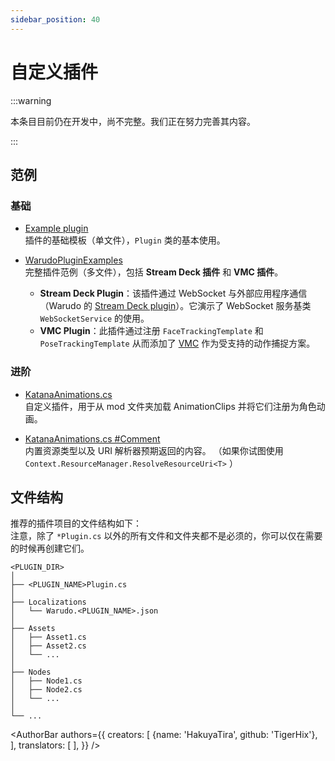 ```yaml
---
sidebar_position: 40
---
```


# 自定义插件

:::warning

本条目目前仍在开发中，尚不完整。我们正在努力完善其内容。

:::

## 范例

### 基础

- [Example plugin](https://gist.github.com/TigerHix/b78aabffc2d03346ff3da526706ce2ca)  
插件的基础模板（单文件），`Plugin` 类的基本使用。

- [WarudoPluginExamples](https://github.com/HakuyaLabs/WarudoPluginExamples)  
完整插件范例（多文件），包括 **Stream Deck 插件** 和 **VMC 插件**。
    - **Stream Deck Plugin**：该插件通过 WebSocket 与外部应用程序通信（Warudo 的 [Stream Deck plugin](https://apps.elgato.com/plugins/warudo.streamdeck)）。它演示了 WebSocket 服务基类 `WebSocketService` 的使用。
    - **VMC Plugin**：此插件通过注册 `FaceTrackingTemplate` 和 `PoseTrackingTemplate` 从而添加了 [VMC](https://protocol.vmc.info/english) 作为受支持的动作捕捉方案。

### 进阶

- [KatanaAnimations.cs](https://gist.github.com/TigerHix/2cb8052b0e8aeeb7f9cb796dc7edc6a3)  
自定义插件，用于从 mod 文件夹加载 AnimationClips 并将它们注册为角色动画。

- [KatanaAnimations.cs #Comment](https://gist.github.com/TigerHix/2cb8052b0e8aeeb7f9cb796dc7edc6a3?permalink_comment_id=4633225#gistcomment-4633225)  
内置资源类型以及 URI 解析器预期返回的内容。 
（如果你试图使用 `Context.ResourceManager.ResolveResourceUri<T>` ）

## 文件结构

推荐的插件项目的文件结构如下：  
注意，除了 `*Plugin.cs` 以外的所有文件和文件夹都不是必须的，你可以仅在需要的时候再创建它们。

```
<PLUGIN_DIR>
│
├── <PLUGIN_NAME>Plugin.cs
│
├── Localizations
│   └── Warudo.<PLUGIN_NAME>.json
│
├── Assets
│   ├── Asset1.cs
│   ├── Asset2.cs
│   └── ...
│
├── Nodes
│   ├── Node1.cs
│   ├── Node2.cs
│   └── ...
│
└── ...
```

<AuthorBar authors={{
  creators: [
    {name: 'HakuyaTira', github: 'TigerHix'},
  ],
  translators: [
  ],
}} />